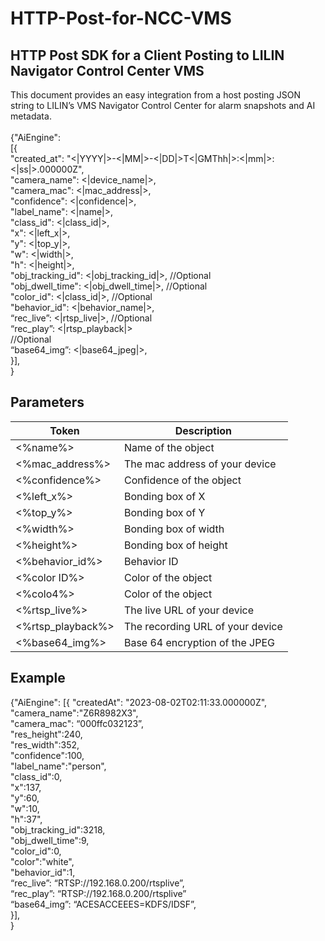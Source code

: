 # HTTP-Post-for-NCC-VMS

## HTTP Post SDK for a Client Posting to LILIN Navigator Control Center VMS <BR>
This document provides an easy integration from a host posting JSON string to LILIN’s VMS Navigator Control Center for alarm snapshots and AI metadata. <BR> <BR>
{"AiEngine": <BR>
[{ <BR>
"created_at": "<|YYYY|>-<|MM|>-<|DD|>T<|GMThh|>:<|mm|>:<|ss|>.000000Z", <BR>
"camera_name": <|device_name|>,  <BR>
"camera_mac": <|mac_address|>, <BR>
  "confidence": <|confidence|>, <BR>
  "label_name": <|name|>, <BR>
"class_id": <|class_id|>, <BR>
"x": <|left_x|>,  <BR>
"y": <|top_y|>, <BR>
"w": <|width|>, <BR>
"h": <|height|>, <BR>
"obj_tracking_id": <|obj_tracking_id|>,     	//Optional <BR>
"obj_dwell_time": <|obj_dwell_time|>,     		//Optional <BR>
"color_id": <|class_id|>,	                    //Optional <BR>
"behavior_id": <|behavior_name|>, <BR>
“rec_live”: <|rtsp_live|>,                    //Optional <BR>
“rec_play”: <|rtsp_playback|> <BR>            //Optional <BR>
“base64_img”: <|base64_jpeg|>, <BR>
}], <BR>
}  <BR>
## Parameters
| Token | Description |
| ----- | ---------- |
| <%name%> | Name of the object |
| <%mac_address%> | The mac address of your device | 
| <%confidence%> | Confidence of the object |
| <%left_x%> | Bonding box of X |
| <%top_y%> | Bonding box of Y |
| <%width%> | Bonding box of width |
| <%height%> | Bonding box of height |
| <%behavior_id%> | Behavior ID |
| <%color ID%> | Color of the object |
| <%colo4%> | Color of the object |
| <%rtsp_live%> | The live URL of your device | 
| <%rtsp_playback%> | The recording URL of your device | 
| <%base64_img%> | Base 64 encryption of the JPEG |

## Example
{"AiEngine":
[{
"createdAt": "2023-08-02T02:11:33.000000Z", <BR>
"camera_name":"Z6R8982X3",<BR>
"camera_mac": “000ffc032123”,<BR>
"res_height":240,<BR>
"res_width":352,<BR>
"confidence":100,<BR>
"label_name":"person",<BR>
"class_id":0,<BR>
"x":137,<BR>
"y":60,<BR>
"w":10,<BR>
"h":37",<BR>
"obj_tracking_id":3218,<BR>
"obj_dwell_time":9,<BR>
"color_id":0, <BR>
"color":"white",<BR>
"behavior_id":1,<BR>
“rec_live”: “RTSP://192.168.0.200/rtsplive”,<BR>
“rec_play”: “RTSP://192.168.0.200/rtsplive”<BR>
“base64_img”: “ACESACCEEES=KDFS/IDSF”,<BR>
}], <BR>
}

